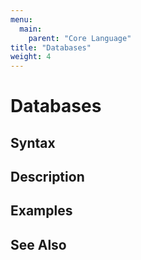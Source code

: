 ```yaml
---
menu:
  main:
    parent: "Core Language"
title: "Databases"
weight: 4
---
```



# Databases

## Syntax

## Description

## Examples

## See Also